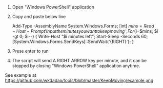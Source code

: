 1. Open "Windows PowerShell" application
2. Copy and paste below line

	Add-Type -AssemblyName System.Windows.Forms; [int] $mins = Read-Host -Prompt 'Input the minutes you want to keep moving'; For ($i=$mins; $i -gt 0; $i--) { Write-Host "$i minutes left"; Start-Sleep -Seconds 60; [System.Windows.Forms.SendKeys]::SendWait('{RIGHT}'); }
3. Prese enter to run
4. The script will send A RIGHT ARROW key per minute, and it can be stopped by closing "Windows PowerShell" application anytime.

See example at https://github.com/wkdadao/tools/blob/master/KeepMoving/example.png
